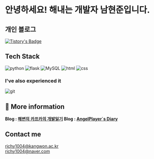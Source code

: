 # 안녕하세요! 해내는 개발자 남현준입니다.

<!-- ## 포트폴리오-->
<!--[![Notion](https://img.shields.io/badge/Notion-%23000000.svg?style=for-the-badge&logo=notion&logoColor=white)](https://alder-waltz-e64.notion.site/bfb4be71d8db458796bcceae0614ce80)-->

## 개인 블로그
[![Tistory's Badge](https://github-readme-tistory-card.vercel.app/api/badge?name=Tistory&theme=default)](https://kafkaontheshore.tistory.com/)

## Tech Stack

![python](https://img.shields.io/badge/Python-14354C?style=for-the-badge&logo=python&logoColor=white)
![flask](https://img.shields.io/badge/Flask-000000?style=for-the-badge&logo=flask&logoColor=white)
![MySQL](https://img.shields.io/badge/mysql-%2300f.svg?style=for-the-badge&logo=mysql&logoColor=white)
![html](https://img.shields.io/badge/HTML5-E34F26?style=for-the-badge&logo=html5&logoColor=white)
![css](https://img.shields.io/badge/CSS-1572B6?style=for-the-badge&logo=css3&logoColor=white)

### I've also experienced it
![git](https://img.shields.io/badge/Git-F05032?style=for-the-badge&logo=git&logoColor=white)


## 📖 More information

<b>Blog : <a href=https://kafkaontheshore.tistory.com>해변의 카프카의 개발일기</a>
</b>
<b>Blog : <a href=https://angelplayer.tistory.com>AngelPlayer`s Diary</a>
</b>

<!--<b>Portfolio : <a href=https://angelplayer.notion.site/SeungHeon-Shin-a3d2c54fe44444ff9a2453f47f99e415>신승헌 | SeungHeon Shin</a></b>-->

## Contact me

richy1004@kangwon.ac.kr  <br/>
richy1004@naver.com
